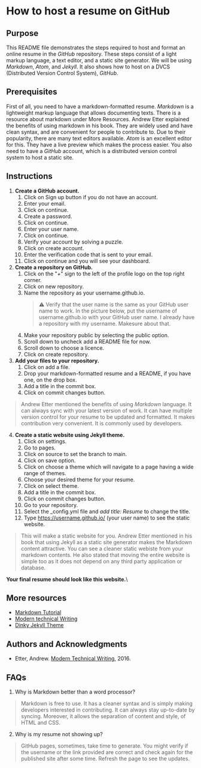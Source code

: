 How to host a resume on GitHub
===

Purpose
---
This README file demonstrates the steps required to host and format an online resume in the *GitHub* repository. These steps consist of a light markup language, a text editor, and a static site generator. We will be using *Markdown*, *Atom*, and *Jekyll*. It also shows how to host on a DVCS (Distributed Version Control System), *GitHub*.

Prerequisites
---
First of all, you need to have a markdown-formatted resume. *Markdown* is a lightweight markup language that allows documenting texts. There is a resource about markdown under More Resources. Andrew Etter explained the benefits of using markdown in his book. They are widely used and have clean syntax, and are convenient for people to contribute to. Due to their popularity, there are many text editors available. *Atom* is an excellent editor for this. They have a live preview which makes the process easier. You also need to have a *GitHub* account, which is a distributed version control system to host a static site.

Instructions
---
1. **Create a GitHub account.**
	1. Click on Sign up button if you do not have an account.
	2. Enter your email.
	3. Click on continue.
	4. Create a password.
	5. Click on continue.
	6. Enter your user name.
	7. Click on continue.
	8. Verify your account by solving a puzzle.
	9. Click on create account.
	10. Enter the verification code that is sent to your email.
	11. Click on continue and you will see your dashboard.
2. **Create a repository on GitHub.**
	1. Click on the "*+*" sign to the left of the profile logo on the top right corner.
	2. Click on new repository.
	3. Name the repository as your username.github.io.
		> :warning: Verify that the user name is the same as your GitHub user name to work. In the picture below, put the username of username.github.io with your GitHub user name. I already have a repository with my username. Makesure about that.
	4. Make your repository public by selecting the public option.
	5. Scroll down to uncheck add a README file for now.
	6. Scroll down to choose a licence.
	7. Click on create repository. 
3. **Add your files to your repository.**
	1. Click on add a file.
	2. Drop your markdown-formatted resume and a README, if you have one, on the drop box.
	3. Add a title in the commit box.
	4. Click on commit changes button. 
> Andrew Etter mentioned the benefits of using *Markdown* language. It can always sync with your latest version of work. It can have multiple version control for your resume to be updated and formatted. It makes contribution very convenient. It is commonly used by developers.
4. **Create a static website using Jekyll theme.**
	1. Click on settings. 
	2. Go to pages.
	3. Click on source to set the branch to main.
	4. Click on save option.
	5. Click on choose a theme which will navigate to a page having a wide range of themes. 
	6. Choose your desired theme for your resume.
	7. Click on select theme. 
	8. Add a title in the commit box.
	9. Click on commit changes button. 
	10. Go to your repository.
	11. Select the _config.yml file and *add title: Resume* to change the title.
	12. Type https://username.github.io/ (your user name) to see the static website.
> This will make a static website for you. Andrew Etter mentioned in his book that using Jekyll as a static site generator makes the Markdown content attractive. You can see a cleaner static webiste from your markdown contents. He also stated that moving the entire website is simple too as it does not depend on any third party application or database.

**Your final resume should look like this website.**\

More resources
---
* [Markdown Tutorial](https://www.markdownguide.org/getting-started/)
* [Modern technical Writing](https://www.amazon.ca/Modern-Technical-Writing-Introduction-Documentation-ebook/dp/B01A2QL9SS)
* [Dinky Jekyll Theme](https://pages-themes.github.io/dinky/)


Authors and Acknowledgments
---
* Etter, Andrew. [Modern Technical Writing](https://www.amazon.ca/Modern-Technical-Writing-Introduction-Documentation-ebook/dp/B01A2QL9SS), 2016.

FAQs
---
1. Why is Markdown better than a word processor?
> Markdown is free to use. It has a cleaner syntax and is simply making developers interested in contributing. It can always stay up-to-date by syncing. Moreover, it allows the separation of content and style, of HTML and CSS.
2. Why is my resume not showing up?
> GitHub pages, sometimes, take time to generate. You might verify if the username or the link provided are correct and check again for the published site after some time. Refresh the page to see the updates.